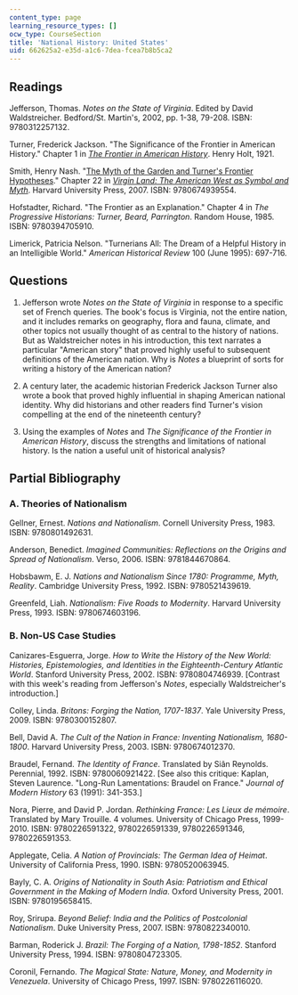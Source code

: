 ```yaml
---
content_type: page
learning_resource_types: []
ocw_type: CourseSection
title: 'National History: United States'
uid: 662625a2-e35d-a1c6-7dea-fcea7b8b5ca2
---
```


Readings
--------

Jefferson, Thomas. _Notes on the State of Virginia_. Edited by David Waldstreicher. Bedford/St. Martin's, 2002, pp. 1-38, 79-208. ISBN: 9780312257132.

Turner, Frederick Jackson. "The Significance of the Frontier in American History." Chapter 1 in [_The Frontier in American History_](http://xroads.virginia.edu/~HYPER/TURNER/home.html). Henry Holt, 1921.

Smith, Henry Nash. "[The Myth of the Garden and Turner's Frontier Hypotheses](http://xroads.virginia.edu/~HYPER/HNS/chap22.html)." Chapter 22 in [_Virgin Land: The American West as Symbol and Myth_](http://xroads.virginia.edu/~HYPER/HNS/home.htm). Harvard University Press, 2007. ISBN: 9780674939554.

Hofstadter, Richard. "The Frontier as an Explanation." Chapter 4 in _The Progressive Historians: Turner, Beard, Parrington_. Random House, 1985. ISBN: 9780394705910.

Limerick, Patricia Nelson. "Turnerians All: The Dream of a Helpful History in an Intelligible World." _American Historical Review_ 100 (June 1995): 697-716.

Questions
---------

1.  Jefferson wrote _Notes on the State of Virginia_ in response to a specific set of French queries. The book's focus is Virginia, not the entire nation, and it includes remarks on geography, flora and fauna, climate, and other topics not usually thought of as central to the history of nations. But as Waldstreicher notes in his introduction, this text narrates a particular "American story" that proved highly useful to subsequent definitions of the American nation. Why is _Notes_ a blueprint of sorts for writing a history of the American nation?
    
2.  A century later, the academic historian Frederick Jackson Turner also wrote a book that proved highly influential in shaping American national identity. Why did historians and other readers find Turner's vision compelling at the end of the nineteenth century?
    
3.  Using the examples of _Notes_ and _The Significance of the Frontier in American History_, discuss the strengths and limitations of national history. Is the nation a useful unit of historical analysis?
    

Partial Bibliography
--------------------

### A. Theories of Nationalism

Gellner, Ernest. _Nations and Nationalism_. Cornell University Press, 1983. ISBN: 9780801492631.

Anderson, Benedict. _Imagined Communities: Reflections on the Origins and Spread of Nationalism_. Verso, 2006. ISBN: 9781844670864.

Hobsbawm, E. J. _Nations and Nationalism Since 1780: Programme, Myth, Reality_. Cambridge University Press, 1992. ISBN: 9780521439619.

Greenfeld, Liah. _Nationalism: Five Roads to Modernity_. Harvard University Press, 1993. ISBN: 9780674603196.

### B. Non-US Case Studies

Canizares-Esguerra, Jorge. _How to Write the History of the New World: Histories, Epistemologies, and Identities in the Eighteenth-Century Atlantic World_. Stanford University Press, 2002. ISBN: 9780804746939. \[Contrast with this week's reading from Jefferson's _Notes_, especially Waldstreicher's introduction.\]

Colley, Linda. _Britons: Forging the Nation, 1707-1837_. Yale University Press, 2009. ISBN: 9780300152807.

Bell, David A. _The Cult of the Nation in France: Inventing Nationalism, 1680-1800_. Harvard University Press, 2003. ISBN: 9780674012370.

Braudel, Fernand. _The Identity of France_. Translated by Siân Reynolds. Perennial, 1992. ISBN: 9780060921422. \[See also this critique: Kaplan, Steven Laurence. "Long-Run Lamentations: Braudel on France." _Journal of Modern History_ 63 (1991): 341-353.\]

Nora, Pierre, and David P. Jordan. _Rethinking France: Les Lieux de mémoire_. Translated by Mary Trouille. 4 volumes. University of Chicago Press, 1999-2010. ISBN: 9780226591322, 9780226591339, 9780226591346, 9780226591353.

Applegate, Celia. _A Nation of Provincials: The German Idea of Heimat_. University of California Press, 1990. ISBN: 9780520063945.

Bayly, C. A. _Origins of Nationality in South Asia: Patriotism and Ethical Government in the Making of Modern India_. Oxford University Press, 2001. ISBN: 9780195658415.

Roy, Srirupa. _Beyond Belief: India and the Politics of Postcolonial Nationalism_. Duke University Press, 2007. ISBN: 9780822340010.

Barman, Roderick J. _Brazil: The Forging of a Nation, 1798-1852_. Stanford University Press, 1994. ISBN: 9780804723305.

Coronil, Fernando. _The Magical State: Nature, Money, and Modernity in Venezuela_. University of Chicago Press, 1997. ISBN: 9780226116020.
